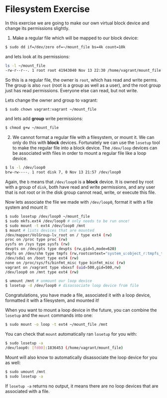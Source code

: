 Filesystem Exercise
===================

In this exercise we are going to make our own virtual block device
and change its permissions slightly.

1. Make a regular file which will be mapped to our block device:

```bash
$ sudo dd if=/dev/zero of=~/mount_file bs=4k count=10k
```

and lets look at its permissions:

```bash
ls -l ~/mount_file
-rw-r--r--. 1 root root 41943040 Nov 13 22:30 /home/vagrant/mount_file
```

So this is a regular file, the owner is `root`, which has read and write perms.
The group is also `root` (root is a group as well as a user), and the root
group just has read permissions. Everyone else can read, but not write.

Lets change the owner and group to vagrant:

```bash
$ sudo chown vagrant:vagrant ~/mount_file
```

and lets add __group__ write permissions:

```bash
$ chmod g+w ~/mount_file
```

2. We cannot format a regular file with a filesystem, or mount it. We can only do this with __block__ devices. Fortunately we can use the `losetup` tool to make the regular file into a block device. The `/dev/loop` devices can be associated with files in order to mount a regular file like a loop device.

```bash
$ ls -l /dev/loop0
brw-rw----. 1 root disk 7, 0 Nov 13 21:57 /dev/loop0
```

Again, the `b` means that `/dev/loop0` is a __block__ device. It is owned by root
with a group of `disk`, both have read and write permissions, and any user that 
is not root or in the disk group cannot read, write, or execute this file.

Now lets associate the file we made with `/dev/loop0`, format it with a
file system and mount it:

```bash
$ sudo losetup /dev/loop0 ~/mount_file
$ sudo mkfs.ext4 /dev/loop0 # only needs to be run once!
$ sudo mount -t ext4 /dev/loop0 /mnt
$ mount # lists devices that are mounted
/dev/mapper/VolGroup-lv_root on / type ext4 (rw)
proc on /proc type proc (rw)
sysfs on /sys type sysfs (rw)
devpts on /dev/pts type devpts (rw,gid=5,mode=620)
tmpfs on /dev/shm type tmpfs (rw,rootcontext="system_u:object_r:tmpfs_t:s0")
/dev/sda1 on /boot type ext4 (rw)
none on /proc/sys/fs/binfmt_misc type binfmt_misc (rw)
vagrant on /vagrant type vboxsf (uid=500,gid=500,rw)
/dev/loop0 on /mnt type ext4 (rw)

$ umount /mnt # unmount our loop device
$ losetup -d /dev/loop0 # disassociate loop device from file
```

Congratulations, you have made a file, associated it with a loop device,
formatted it with a filesystem, and mounted it!

When you want to mount a loop device in the future, you can combine the
`losetup` and the `mount` commands into one:

```bash
$ sudo mount -o loop -t ext4 ~/mount_file /mnt
```

You can check that `mount` automatically ran `losetup` for you with:

```bash
$ sudo losetup -a
/dev/loop0: [fd00]:1836453 (/home/vagrant/mount_file)
```

Mount will also know to automatically disassociate the loop device for you as well:

```bash
$ sudo umount /mnt
$ sudo losetup -a
```

If `losetup -a` returns no output, it means there are no loop devices
that are associated with a file.
